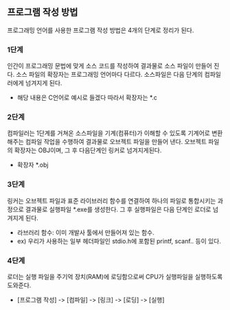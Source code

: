 ## 프로그램 작성 방법 
프로그래밍 언어를 사용한 프로그램 작성 방법은 4개의 단계로 정리가 된다.

### 1단계
인간이 프로그래밍 문법에 맞게 소스 코드를 작성하여 결과물로 소스 파일이 만들어 진다.
소스 파일의 확장자는 프로그래밍 언어마다 다르다.
소스파일은 다음 단계의 컴파일러에게 넘겨지게 된다.
- 해당 내용은 C언어로 예시로 들겠다 따라서 확장자는 *.c

### 2단계
컴파일러는 1단계를 거쳐온 소스파일을 기계(컴퓨터)가 이해할 수 있도록 기계어로 변환해주는 컴파일 작업을 수행하여 결과물로 오브젝트 파일을 만들어 낸다.
오브젝트 파일의 확장자는 OBJ이며, 그 후 다음단계인 링커로 넘겨지게된다.
- 확장자 *.obj

### 3단계
링커는 오브젝트 파일과 표준 라이브러리 함수를 연결하여 하나의 파일로 통합시키는 과정으로 결과물로 실행파일 *.exe를 생성한다.
그 후 실행파일은 다음 단계인 로더로 넘겨지게 된다.
- 라브러리 함수: 이미 개발사 툴에서 만들어져 있는 함수.
- ex) 우리가 사용하는 일부 헤더파일인 stdio.h에 포함된 printf, scanf.. 등이 있다.

### 4단계
로더는 실행 파일을 주기억 장치(RAM)에 로딩함으로써 CPU가 실행파일을 실행하도록 도와준다.

- [프로그램 작성] -> [컴파일] -> [링크] -> [로딩] -> [실행]

